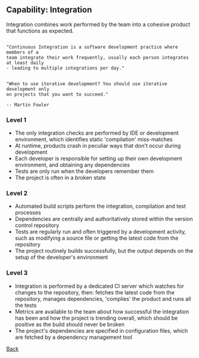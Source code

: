 ## Capability: Integration 
Integration combines work performed by the team into a cohesive product that functions as expected. 

```

"Continuous Integration is a software development practice where members of a
team integrate their work frequently, usually each person integrates at least daily
- leading to multiple integrations per day."


"When to use iterative development? You should use iterative development only
on projects that you want to succeed."

-- Martin Fowler

```

### Level 1
 - The only integration checks are performed by IDE or development environment, which identifies static 'compilation' miss-matches
 - At runtime, products crash in peculiar ways that don't occur during development
 - Each developer is responsible for setting up their own development environment, and obtaining any dependencies
 - Tests are only run when the developers remember them
 - The project is often in a broken state

### Level 2
 - Automated build scripts perform the integration, compilation and test processes
 - Dependencies are centrally and authoritatively stored within the version control repository
 - Tests are regularly run and often triggered by a development activity, such as modifying a source file or getting the latest code from the repository
 - The project routinely builds successfully, but the output depends on the setup of the developer's environment

### Level 3
 - Integration is performed by a dedicated CI server which watches for changes to the repository, then: fetches the latest code from the repository, manages dependencies, 'complies' the product and runs all the tests
 - Metrics are available to the team about how successful the integration has been and how the project is trending overall, which should be positive as the build should never be broken
 - The project's dependencies are specified in configuration files, which are fetched by a dependency management tool






[Back](https://github.com/colugo/cautious-turtle)